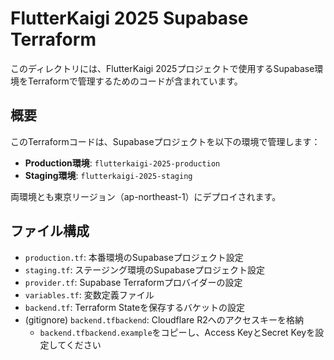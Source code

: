 # FlutterKaigi 2025 Supabase Terraform

このディレクトリには、FlutterKaigi 2025プロジェクトで使用するSupabase環境をTerraformで管理するためのコードが含まれています。

## 概要

このTerraformコードは、Supabaseプロジェクトを以下の環境で管理します：

- **Production環境**: `flutterkaigi-2025-production`
- **Staging環境**: `flutterkaigi-2025-staging`

両環境とも東京リージョン（ap-northeast-1）にデプロイされます。

## ファイル構成

- `production.tf`: 本番環境のSupabaseプロジェクト設定
- `staging.tf`: ステージング環境のSupabaseプロジェクト設定
- `provider.tf`: Supabase Terraformプロバイダーの設定
- `variables.tf`: 変数定義ファイル
- `backend.tf`: Terraform Stateを保存するバケットの設定
- (gitignore) `backend.tfbackend`: Cloudflare R2へのアクセスキーを格納
  - `backend.tfbackend.example`をコピーし、Access KeyとSecret Keyを設定してください
